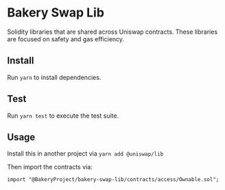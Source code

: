 # Bakery Swap Lib


Solidity libraries that are shared across Uniswap contracts. These libraries are focused on safety and gas efficiency.

## Install

Run `yarn` to install dependencies.

## Test

Run `yarn test` to execute the test suite.

## Usage

Install this in another project via `yarn add @uniswap/lib` 

Then import the contracts via:

```solidity
import "@BakeryProject/bakery-swap-lib/contracts/access/Ownable.sol"; 
```
